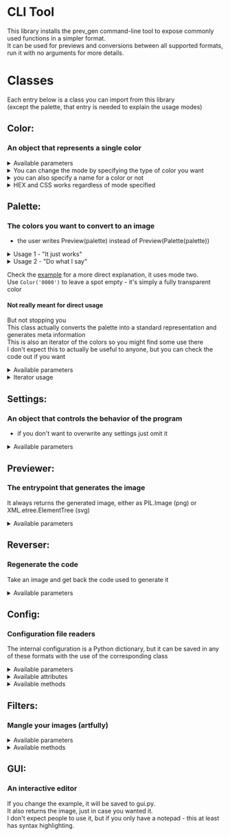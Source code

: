 # CLI Tool
This library installs the prev_gen command-line tool to expose commonly used functions in a simpler format.  
It can be used for previews and conversions between all supported formats, run it with no arguments for more details.

# Classes
Each entry below is a class you can import from this library  
(except the palette, that entry is needed to explain the usage modes)

## Color:
### An object that represents a single color  
<details><summary>Available parameters</summary>

```python
color: Color | str | Sequence[float] | NDArray
# The color value to assign, you need to include this value
# Or a hex string
#   '#00f8'     - blue with half opacity
#   '#FFF'      - white, letters can be capital too
#   '00fa00'    - off-green with full opacity
#   '0000'      - black with full transparency, equivalent to no color at all
#                 well, any fully transparent color works the same
#                 this is the way to leave a field empty in 3.0
# Or a css literal
name: str | None = None
# The name to display, hex if empty
desc_left: str | None = None
# Left corner description
desc_right: str | None = None
# Right corner description
model = 'srgb'
```
Full list of models on [github](https://github.com/colour-science/colour?tab=readme-ov-file#31automatic-colour-conversion-graph---colourgraph).
</details>
<details><summary>You can change the mode by specifying the type of color you want</summary>

```python
Color((0.4, 0.2, 0.7))                # sRGB is the default
Color((0.4, 0.2, 0.7), model='oklch') # oklch is the suggested mode due to being based on human perception
Color((0.4, 0.2, 0.7), alpha=.5)      # all work with transparency
```
</details>
<details><summary>you can also specify a name for a color or not</summary>

```python
Color((200, 100, 235), 'purple')     # denormalized RGB with name
Color((0.2, 0.4, 0.7), model='hsv')  # normalized HSV without name
```
</details>
<details><summary>HEX and CSS works regardless of mode specified</summary>
    
```python
Color('#52C7A7', 'mint', model='hsv') # HEX with name (mode ignored)
Color('darkred', model='hsv')         # CSS with no name (mode ignored)
# for css, name not added by default to allow for palettes without any names
```
</details>

## Palette:
### The colors you want to convert to an image

- the user writes Preview(palette) instead of Preview(Palette(palette))

<details><summary>Usage 1 - "It just works"</summary>

(1d list) place colors in the order you want them to appear in the generated image  
the program will figure out a rectangle big enough to fit them all  
</details>
<details><summary>Usage 2 - "Do what I say"</summary>

(2d list) each inner list will be treated as a single row of colors, left-to-right  
use this for full control over the placement of colors in the final image  
- you can leave entire rows transparent if you pass an empty list  
</details>

Check the [example](example.py) for a more direct explanation, it uses mode two.  
Use `Color('0000')` to leave a spot empty - it's simply a fully transparent color

#### Not really meant for direct usage
But not stopping you  
This class actually converts the palette into a standard representation and generates meta information  
This is also an iterator of the colors so you might find some use there  
I don't expect this to actually be useful to anyone, but you can check the code out if you want

<details><summary>Available parameters</summary>

```python
colors: list[Settings | Color] | list[Settings | list[Color]]
# The color palette used
# The long type hint is because of the two Usage modes
```
</details>

<details><summary>Iterator usage</summary>

```python
palette = ...
p = Palette(palette)
p.settings  # Settings
for i in p:
    i.pos  # top-left (x, y) 
    i.size  # (x, y)
    i.col  # Color
```
</details>

## Settings:
### An object that controls the behavior of the program  
- if you don't want to overwrite any settings just omit it  

<details><summary>Available parameters</summary>

```python
fileName: str = 'result'
# File name to save into (no extension, png)
fontName: str = 'Nunito'
# for png = local file name (no extension, true type)
# for svg = Google Font name
# the default is packaged with the module, no need to have installed
fontOpts: dict | None = None
# Google Fonts API options (for svg)
gridHeight: int = 168
# Height of each individual color tile
gridWidth: int = 224
# Width of each individual color tile
barHeight: int = 10
# Height of the darkened bar at the bottom of each tile
nameOffset: int = -10
# Vertical offset of the color name printed within the tile
hexOffset: int = 35
# Vertical offset of the hex value printed below color name
hexOffsetNameless: int = 0
# Vertical offset of the hex value printed if no name given
descOffsetX: int = 15
# Horizontal offset of the corner descriptions
descOffsetY: int = 20
# Vertical offset of the corner descriptions
nameSize: int = 40
# Text size of the color name
hexSize: int = 26
# Text size of the hex value printed under the color name
hexSizeNameless: int = 34
# Text size of the hex value printed if no name given
descSize: int = 26
# Text size of the corner descriptions
showHash: bool = False
# Display the hash symbol before hex colors
```
</details>

## Previewer:
### The entrypoint that generates the image
It always returns the generated image, either as PIL.Image (png) or XML.etree.ElementTree (svg)
  
<details><summary>Available parameters</summary>

```python
palette: list[Settings | Color] | list[Settings | list[Color]]
# The palette of colors to generate an image for
# The long type hint is because of the two Usage modes
show: bool = True
# Whether to display the generated image to the user
save: bool = False
# Whether to save the image to disk
output: Literal['png', 'svg'] = 'png'
# Output file type
```
</details>

## Reverser:
### Regenerate the code
Take an image and get back the code used to generate it

<details><summary>Available parameters</summary>

```python
image: Image | ElementTree | str
save: Literal['py', 'yml', 'json', 'toml'] | None = None
# If set, will save the file to reverse.<ext>
```
</details>

## Config:
### Configuration file readers
The internal configuration is a Python dictionary, but it can be saved in any of these formats with the use of the corresponding class

<details><summary>Available parameters</summary>

```python
palette: list[Settings | list[Color]]
# the Usage 2 representation of the palette
output: Literal['py', 'yml', 'toml', 'json'] = 'yml'
# File 
```
</details>

<details><summary>Available attributes</summary>

`palette` -> internal usage2 representation  
`data` -> formatted string
</details>

<details><summary>Available methods</summary>

`.read(file)` -> read a file into the internal representation  
`.write(filename)` -> save to a formatted file
</details>

## Filters:
### Mangle your images (artfully)

<details><summary>Available parameters</summary>

```python
image: str | PIL.Image
# the filename to open or PIL.Image to use
```
</details>

<details><summary>Available methods</summary>

```python
iterate() -> Iterable[tuple[int, int]]
# iterate through (x, y) pixel coordinates with a progress bar
monochrome(chroma: float = 0., hue: float = 0., fileName: str | None = None) -> PIL.Image
# make a picture perceptually monochroma, with optional chroma and hue
# impossible colors get clipped to sRGB
```
</details>

## GUI:
### An interactive editor
If you change the example, it will be saved to gui.py.  
It also returns the image, just in case you wanted it.  
I don't expect people to use it, but if you only have a notepad - this at least has syntax highlighting.

